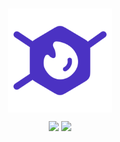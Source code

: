 <br>

<p align="center">
  <img src="https://github.com/witheslint/static/raw/main/icons/witheslint.svg" alt="witheslint" align="center" width="33%" height="33%" />
</p>

<p align="center">
  <img disabled src="https://img.shields.io/badge/Practice%20makes%20perfect-444?style=flat">
  <img disabled src="https://img.shields.io/badge/enjoy!-8080EB?style=flat">
</p>

<br>
